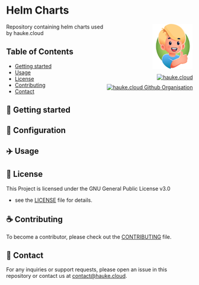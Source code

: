 

# Helm Charts

<div style="float: right;">
  <div align="right">
    <img src="https://raw.githubusercontent.com/hauke-cloud/.github/main/resources/img/organisation-logo-small.png" alt="hauke.cloud logo" width="109" height="123">
    <div style="margin-top: 10px;">
      <a href="https://hauke.cloud" target="_blank">
        <img src="https://img.shields.io/badge/home-hauke.cloud-brightgreen" alt="hauke.cloud" />
      </a>
    </div>
    <div style="margin-top: 10px;">
      <a href="https://github.com/hauke-cloud" target="_blank">
        <img src="https://img.shields.io/badge/github-hauke.cloud-blue" alt="hauke.cloud Github Organisation" />
      </a>
    </div>
  </div>
</div>

<p>
Repository containing helm charts used by hauke.cloud
</p>

## Table of Contents

- [Getting started](#-getting-started)
- [Usage](#-usage)
- [License](#license)
- [Contributing](#contributing)
- [Contact](#contact)

## 🚀 Getting started

## :wrench: Configuration

## :airplane: Usage

## 📄 License

This Project is licensed under the GNU General Public License v3.0

- see the [LICENSE](LICENSE) file for details.

## :coffee: Contributing

To become a contributor, please check out the [CONTRIBUTING](CONTRIBUTING.md) file.
## :email: Contact

For any inquiries or support requests, please open an issue in this
repository or contact us at [contact@hauke.cloud](mailto:contact@hauke.cloud).
